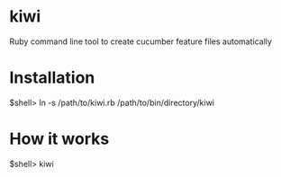 kiwi
====
Ruby command line tool to create cucumber feature files automatically

Installation
===
$shell> ln -s /path/to/kiwi.rb /path/to/bin/directory/kiwi

How it works
===
$shell> kiwi

